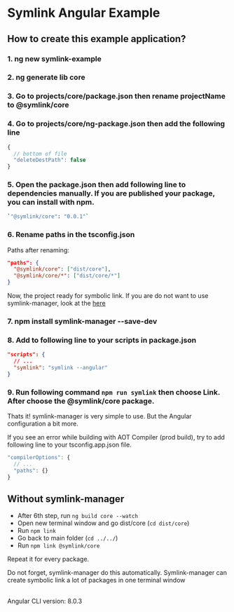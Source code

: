<h1> Symlink Angular Example </h1>

<h2> How to create this example application?</h2>

### 1. ng new symlink-example

### 2. ng generate lib core

### 3. Go to projects/core/package.json then rename projectName to @symlink/core

### 4. Go to projects/core/ng-package.json then add the following line

```js
{
  // bottom of file
  "deleteDestPath": false
}
```

### 5. Open the package.json then add following line to dependencies manually. If you are published your package, you can install with npm.

```bash
`"@symlink/core": "0.0.1"`
```

### 6. Rename paths in the tsconfig.json

Paths after renaming:

```json
"paths": {
  "@symlink/core": ["dist/core"],
  "@symlink/core/*": ["dist/core/*"]
}
```

Now, the project ready for symbolic link. If you are do not want to use symlink-manager, look at the <a href="#wiki-Without-symlink-manager">here</a>

### 7. npm install symlink-manager --save-dev

### 8. Add to following line to your scripts in package.json

```json
"scripts": {
  // ...
  "symlink": "symlink --angular"
}
```

### 9. Run following command `npm run symlink` then choose Link. After choose the @symlink/core package.

Thats it! symlink-manager is very simple to use. But the Angular configuration a bit more.

If you see an error while building with AOT Compiler (prod build), try to add following line to your tsconfig.app.json file.

```js
"compilerOptions": {
  // ...
  "paths": {}
}
```

## Without symlink-manager

- After 6th step, run `ng build core --watch`
- Open new terminal window and go dist/core (`cd dist/core`)
- Run `npm link`
- Go back to main folder (`cd ../../`)
- Run `npm link @symlink/core`

Repeat it for every package.

Do not forget, symlink-manager do this automatically. Symlink-manager can create symbolic link a lot of packages in one terminal window

<br>
<span>Angular CLI version: 8.0.3 </span>
